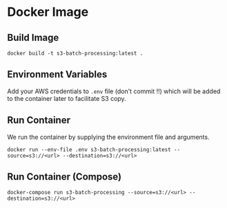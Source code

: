 # Docker Image

## Build Image

```
docker build -t s3-batch-processing:latest .
```

## Environment Variables

Add your AWS credentials to `.env` file (don't commit !!) which will be added to the container later to facilitate S3 copy.

## Run Container

We run the container by supplying the environment file and arguments.

```
docker run --env-file .env s3-batch-processing:latest --source=s3://<url> --destination=s3://<url>
```

## Run Container (Compose)

```
docker-compose run s3-batch-processing --source=s3://<url> --destination=s3://<url>
```